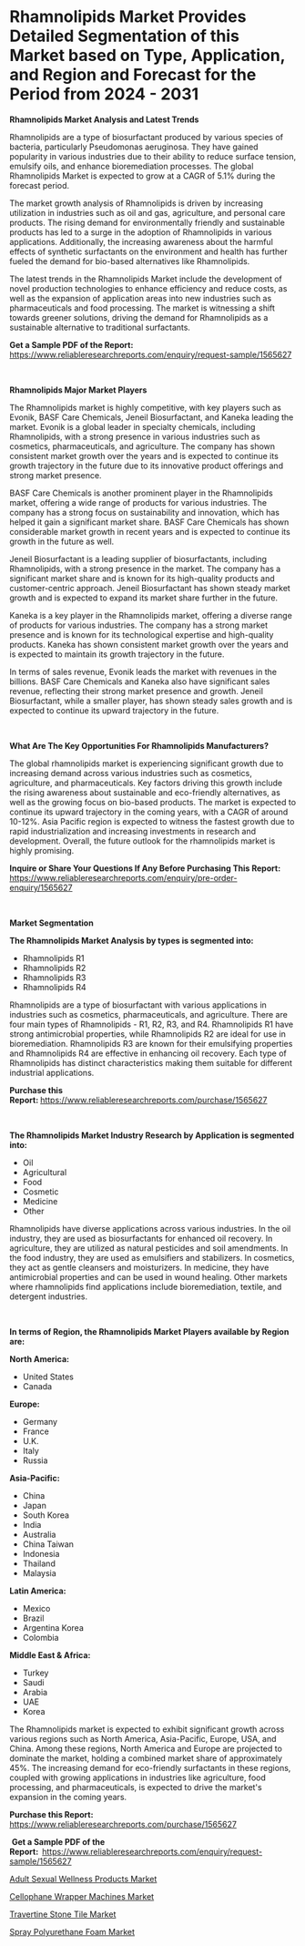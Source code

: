 <p><h1>Rhamnolipids Market Provides Detailed Segmentation of this Market based on Type, Application, and Region and Forecast for the Period from 2024 - 2031</h1></p><p><strong>Rhamnolipids Market Analysis and Latest Trends</strong></p>
<p><p>Rhamnolipids are a type of biosurfactant produced by various species of bacteria, particularly Pseudomonas aeruginosa. They have gained popularity in various industries due to their ability to reduce surface tension, emulsify oils, and enhance bioremediation processes. The global Rhamnolipids Market is expected to grow at a CAGR of 5.1% during the forecast period.</p><p>The market growth analysis of Rhamnolipids is driven by increasing utilization in industries such as oil and gas, agriculture, and personal care products. The rising demand for environmentally friendly and sustainable products has led to a surge in the adoption of Rhamnolipids in various applications. Additionally, the increasing awareness about the harmful effects of synthetic surfactants on the environment and health has further fueled the demand for bio-based alternatives like Rhamnolipids.</p><p>The latest trends in the Rhamnolipids Market include the development of novel production technologies to enhance efficiency and reduce costs, as well as the expansion of application areas into new industries such as pharmaceuticals and food processing. The market is witnessing a shift towards greener solutions, driving the demand for Rhamnolipids as a sustainable alternative to traditional surfactants.</p></p>
<p><strong>Get a Sample PDF of the Report:&nbsp;</strong> <a href="https://www.reliableresearchreports.com/enquiry/request-sample/1565627">https://www.reliableresearchreports.com/enquiry/request-sample/1565627</a></p>
<p>&nbsp;</p>
<p><strong>Rhamnolipids Major Market Players</strong></p>
<p><p>The Rhamnolipids market is highly competitive, with key players such as Evonik, BASF Care Chemicals, Jeneil Biosurfactant, and Kaneka leading the market. Evonik is a global leader in specialty chemicals, including Rhamnolipids, with a strong presence in various industries such as cosmetics, pharmaceuticals, and agriculture. The company has shown consistent market growth over the years and is expected to continue its growth trajectory in the future due to its innovative product offerings and strong market presence.</p><p>BASF Care Chemicals is another prominent player in the Rhamnolipids market, offering a wide range of products for various industries. The company has a strong focus on sustainability and innovation, which has helped it gain a significant market share. BASF Care Chemicals has shown considerable market growth in recent years and is expected to continue its growth in the future as well.</p><p>Jeneil Biosurfactant is a leading supplier of biosurfactants, including Rhamnolipids, with a strong presence in the market. The company has a significant market share and is known for its high-quality products and customer-centric approach. Jeneil Biosurfactant has shown steady market growth and is expected to expand its market share further in the future.</p><p>Kaneka is a key player in the Rhamnolipids market, offering a diverse range of products for various industries. The company has a strong market presence and is known for its technological expertise and high-quality products. Kaneka has shown consistent market growth over the years and is expected to maintain its growth trajectory in the future.</p><p>In terms of sales revenue, Evonik leads the market with revenues in the billions. BASF Care Chemicals and Kaneka also have significant sales revenue, reflecting their strong market presence and growth. Jeneil Biosurfactant, while a smaller player, has shown steady sales growth and is expected to continue its upward trajectory in the future.</p></p>
<p>&nbsp;</p>
<p><strong>What Are The Key Opportunities For Rhamnolipids Manufacturers?</strong></p>
<p><p>The global rhamnolipids market is experiencing significant growth due to increasing demand across various industries such as cosmetics, agriculture, and pharmaceuticals. Key factors driving this growth include the rising awareness about sustainable and eco-friendly alternatives, as well as the growing focus on bio-based products. The market is expected to continue its upward trajectory in the coming years, with a CAGR of around 10-12%. Asia Pacific region is expected to witness the fastest growth due to rapid industrialization and increasing investments in research and development. Overall, the future outlook for the rhamnolipids market is highly promising.</p></p>
<p><strong>Inquire or Share Your Questions If Any Before Purchasing This Report:</strong> <a href="https://www.reliableresearchreports.com/enquiry/pre-order-enquiry/1565627">https://www.reliableresearchreports.com/enquiry/pre-order-enquiry/1565627</a></p>
<p>&nbsp;</p>
<p><strong>Market Segmentation</strong></p>
<p><strong>The Rhamnolipids Market Analysis by types is segmented into:</strong></p>
<p><ul><li>Rhamnolipids R1</li><li>Rhamnolipids R2</li><li>Rhamnolipids R3</li><li>Rhamnolipids R4</li></ul></p>
<p><p>Rhamnolipids are a type of biosurfactant with various applications in industries such as cosmetics, pharmaceuticals, and agriculture. There are four main types of Rhamnolipids - R1, R2, R3, and R4. Rhamnolipids R1 have strong antimicrobial properties, while Rhamnolipids R2 are ideal for use in bioremediation. Rhamnolipids R3 are known for their emulsifying properties and Rhamnolipids R4 are effective in enhancing oil recovery. Each type of Rhamnolipids has distinct characteristics making them suitable for different industrial applications.</p></p>
<p><strong>Purchase this Report:&nbsp;</strong><a href="https://www.reliableresearchreports.com/purchase/1565627">https://www.reliableresearchreports.com/purchase/1565627</a></p>
<p>&nbsp;</p>
<p><strong>The Rhamnolipids Market Industry Research by Application is segmented into:</strong></p>
<p><ul><li>Oil</li><li>Agricultural</li><li>Food</li><li>Cosmetic</li><li>Medicine</li><li>Other</li></ul></p>
<p><p>Rhamnolipids have diverse applications across various industries. In the oil industry, they are used as biosurfactants for enhanced oil recovery. In agriculture, they are utilized as natural pesticides and soil amendments. In the food industry, they are used as emulsifiers and stabilizers. In cosmetics, they act as gentle cleansers and moisturizers. In medicine, they have antimicrobial properties and can be used in wound healing. Other markets where rhamnolipids find applications include bioremediation, textile, and detergent industries.</p></p>
<p>&nbsp;</p>
<p><strong>In terms of Region, the Rhamnolipids Market Players available by Region are:</strong></p>
<p>
    <p> <strong> North America: </strong>
        <ul>
            <li>United States</li>
            <li>Canada</li>
        </ul>
        </p> 
    <p> <strong> Europe: </strong>
        <ul>
            <li>Germany</li>
            <li>France</li>
            <li>U.K.</li>
            <li>Italy</li>
            <li>Russia</li>
        </ul>
        </p> 
    <p> <strong> Asia-Pacific: </strong>
        <ul>
            <li>China</li>
            <li>Japan</li>
            <li>South Korea</li>
            <li>India</li>
            <li>Australia</li>
            <li>China Taiwan</li>
            <li>Indonesia</li>
            <li>Thailand</li>
            <li>Malaysia</li>
        </ul>
        </p> 
    <p> <strong> Latin America: </strong>
        <ul>
            <li>Mexico</li>
            <li>Brazil</li>
            <li>Argentina Korea</li>
            <li>Colombia</li>
        </ul>
        </p> 
    <p> <strong> Middle East & Africa: </strong>
        <ul>
            <li>Turkey</li>
            <li>Saudi</li>
            <li>Arabia</li>
            <li>UAE</li>
            <li>Korea</li>
        </ul>
    </p>
    </p>
<p><p>The Rhamnolipids market is expected to exhibit significant growth across various regions such as North America, Asia-Pacific, Europe, USA, and China. Among these regions, North America and Europe are projected to dominate the market, holding a combined market share of approximately 45%. The increasing demand for eco-friendly surfactants in these regions, coupled with growing applications in industries like agriculture, food processing, and pharmaceuticals, is expected to drive the market's expansion in the coming years.</p></p>
<p><strong>Purchase this Report: </strong><a href="https://www.reliableresearchreports.com/purchase/1565627">https://www.reliableresearchreports.com/purchase/1565627</a></p>
<p>&nbsp;<strong>Get a Sample PDF of the Report:&nbsp;&nbsp;</strong><a href="https://www.reliableresearchreports.com/enquiry/request-sample/1565627">https://www.reliableresearchreports.com/enquiry/request-sample/1565627</a></p>
<p><strong></strong></p>
<p><p><a href="https://sore-arch-6db.notion.site/Adult-Sexual-Wellness-Products-Market-Size-Share-Trends-Analysis-Report-By-Material-By-Type-By--369f3081b71b49f58eb9075f95d0b8e8">Adult Sexual Wellness Products Market</a></p><p><a href="https://view.publitas.com/reportprime-1/cellophane-wrapper-machines-market-size-reflecting-a-forecast-till-2030-market-by-type-by-application-and-by-geography/">Cellophane Wrapper Machines Market</a></p><p><a href="https://github.com/fiixsa/Market-Research-Report-List-1/blob/main/travertine-stone-tile-market.md">Travertine Stone Tile Market</a></p><p><a href="https://github.com/Airanohannonzb68e5pb53oc1/Market-Research-Report-List-1/blob/main/spray-polyurethane-foam-market.md">Spray Polyurethane Foam Market</a></p></p>